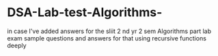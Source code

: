 # DSA-Lab-test-Algorithms-
in case I've added answers for the sliit 2 nd yr 2 sem Algorithms part lab exam sample questions and answers for that using recursive functions deeply 
